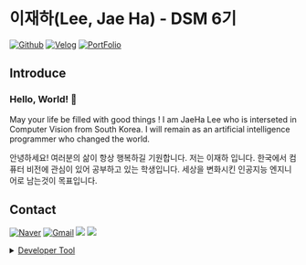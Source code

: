 # 이재하(Lee, Jae Ha) - DSM 6기  
[![Github](http://img.shields.io/badge/CV_JaeHa-black?style=flat-square&logo=github&link=https://www.github.com/CV-JaeHa)](https://www.github.com/CV-JaeHa)</a>
[![Velog](http://img.shields.io/badge/taki0412-25C183?style=flat-square&logo=Vector%Logo%Zone&link=http://www.portfolio-jaeha.kro.kr)](http://portfolio-jaeha.kro.kr)</a>
[![PortFolio](http://img.shields.io/badge/PortFolio-black?style=flat-square&logo=notion&link=http://www.portfolio-jaeha.kro.kr)](http://portfolio-jaeha.kro.kr)  
<!-- [![Velog](https://velog-readme-stats.vercel.app/api/badge?name=taki0412)](https://velog.io/@taki0412)-->

## Introduce
### Hello, World! 👋
May your life be filled with good things !
I am JaeHa Lee who is interseted in Computer Vision from South Korea.
I will remain as an artificial intelligence programmer who changed the world.

안녕하세요! 여러분의 삶이 항상 행복하길 기원합니다.
저는 이재하 입니다. 한국에서 컴퓨터 비전에 관심이 있어 공부하고 있는 학생입니다.
세상을 변화시킨 인공지능 엔지니어로 남는것이 목표입니다.

## Contact
[![Naver](http://img.shields.io/badge/Naver-03C75A?style=flat-square&logo=naver&link=mailto:taki041210@naver.com)](mailto:taki041210@naver.com)</a>
[![Gmail](http://img.shields.io/badge/Gmail-EA4335?style=flat-square&logo=gmail&link=mailto:taki041210@gmail.com)](mailto:taki041210@gmail.com)</a>
<a href="https://www.facebook.com/JaeHa0412/"><img src="https://img.shields.io/badge/Facebook-1877F2?style=for-the-badge&logo=facebook&logoColor=white"></a>
<a href="https://www.instagram.com/jae_ha_0412/"><img src="https://img.shields.io/badge/Instargram-E4405F?style=for-the-badge&logo=instargram&logoColor=white">
</br>

<details>
<summary>Developer Tool</summary>
<div markdown="1">
